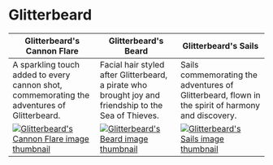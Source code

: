 # Glitterbeard

| Glitterbeard's Cannon Flare | Glitterbeard's Beard | Glitterbeard's Sails |
| --------------------------- | -------------------- | -------------------- |
| A sparkling touch added to every cannon shot, commemorating the adventures of Glitterbeard. | Facial hair styled after Glitterbeard, a pirate who brought joy and friendship to the Sea of Thieves. | Sails commemorating the adventures of Glitterbeard, flown in the spirit of harmony and discovery. |
| [![Glitterbeard's Cannon Flare image thumbnail](https://seaofthieves.wiki.gg/images/4/4c/Glitterbeard%27s_Cannon_Flare.png)](https://seaofthieves.wiki.gg/wiki/Glitterbeard's_Cannon_Flare) | [![Glitterbeard's Beard image thumbnail](https://seaofthieves.wiki.gg/images/2/21/Glitterbeard%27s_Beard.png)](https://seaofthieves.wiki.gg/wiki/Glitterbeard's_Beard) | [![Glitterbeard's Sails image thumbnail](https://seaofthieves.wiki.gg/images/8/8f/Glitterbeard%27s_Sails.png)](https://seaofthieves.wiki.gg/wiki/Glitterbeard's_Sails) |
